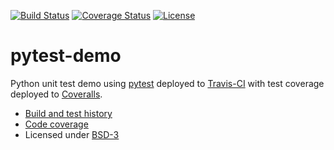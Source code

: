 [![Build Status](https://travis-ci.org/bast/pytest-demo.svg?branch=master)](https://travis-ci.org/bast/pytest-demo/builds)
[![Coverage Status](https://coveralls.io/repos/bast/pytest-demo/badge.png?branch=master)](https://coveralls.io/r/bast/pytest-demo?branch=master)
[![License](https://img.shields.io/badge/license-%20BSD--3-blue.svg)](../master/LICENSE)


# pytest-demo

Python unit test demo using [pytest](http://pytest.org) deployed to
[Travis-CI](https://travis-ci.org/bast/pytest-demo/builds) with test coverage
deployed to [Coveralls](https://coveralls.io/r/bast/pytest-demo).

- [Build and test history](https://travis-ci.org/bast/pytest-demo/builds)
- [Code coverage](https://coveralls.io/r/bast/pytest-demo)
- Licensed under [BSD-3](../master/LICENSE)
